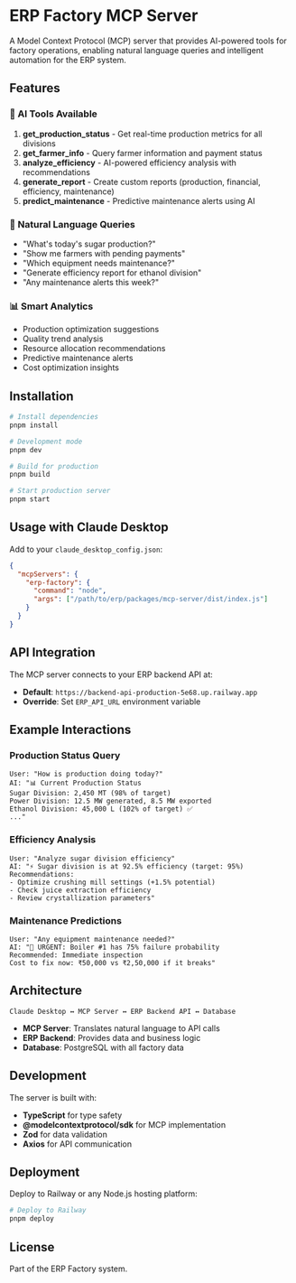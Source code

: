 # ERP Factory MCP Server

A Model Context Protocol (MCP) server that provides AI-powered tools for factory operations, enabling natural language queries and intelligent automation for the ERP system.

## Features

### 🤖 AI Tools Available

1. **get_production_status** - Get real-time production metrics for all divisions
2. **get_farmer_info** - Query farmer information and payment status
3. **analyze_efficiency** - AI-powered efficiency analysis with recommendations
4. **generate_report** - Create custom reports (production, financial, efficiency, maintenance)
5. **predict_maintenance** - Predictive maintenance alerts using AI

### 💬 Natural Language Queries

- "What's today's sugar production?"
- "Show me farmers with pending payments"
- "Which equipment needs maintenance?"
- "Generate efficiency report for ethanol division"
- "Any maintenance alerts this week?"

### 📊 Smart Analytics

- Production optimization suggestions
- Quality trend analysis
- Resource allocation recommendations
- Predictive maintenance alerts
- Cost optimization insights

## Installation

```bash
# Install dependencies
pnpm install

# Development mode
pnpm dev

# Build for production
pnpm build

# Start production server
pnpm start
```

## Usage with Claude Desktop

Add to your `claude_desktop_config.json`:

```json
{
  "mcpServers": {
    "erp-factory": {
      "command": "node",
      "args": ["/path/to/erp/packages/mcp-server/dist/index.js"]
    }
  }
}
```

## API Integration

The MCP server connects to your ERP backend API at:
- **Default**: `https://backend-api-production-5e68.up.railway.app`
- **Override**: Set `ERP_API_URL` environment variable

## Example Interactions

### Production Status Query
```
User: "How is production doing today?"
AI: "📊 Current Production Status
Sugar Division: 2,450 MT (98% of target)
Power Division: 12.5 MW generated, 8.5 MW exported
Ethanol Division: 45,000 L (102% of target) ✅
..."
```

### Efficiency Analysis
```
User: "Analyze sugar division efficiency"
AI: "⚡ Sugar division is at 92.5% efficiency (target: 95%)
Recommendations:
- Optimize crushing mill settings (+1.5% potential)
- Check juice extraction efficiency
- Review crystallization parameters"
```

### Maintenance Predictions
```
User: "Any equipment maintenance needed?"
AI: "🔧 URGENT: Boiler #1 has 75% failure probability
Recommended: Immediate inspection
Cost to fix now: ₹50,000 vs ₹2,50,000 if it breaks"
```

## Architecture

```
Claude Desktop ↔ MCP Server ↔ ERP Backend API ↔ Database
```

- **MCP Server**: Translates natural language to API calls
- **ERP Backend**: Provides data and business logic
- **Database**: PostgreSQL with all factory data

## Development

The server is built with:
- **TypeScript** for type safety
- **@modelcontextprotocol/sdk** for MCP implementation
- **Zod** for data validation
- **Axios** for API communication

## Deployment

Deploy to Railway or any Node.js hosting platform:

```bash
# Deploy to Railway
pnpm deploy
```

## License

Part of the ERP Factory system.